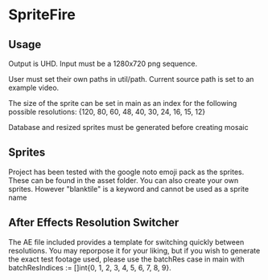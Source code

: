 # SpriteFire
## Usage
Output is UHD. Input must be a 1280x720 png sequence.

User must set their own paths in util/path. Current source path is set to an example video.

The size of the sprite can be set in main as an index for the following possible resolutions:
{120, 80, 60, 48, 40, 30, 24, 16, 15, 12}

Database and resized sprites must be generated before creating mosaic

## Sprites
Project has been tested with the google noto emoji pack as the sprites. These can be found in the asset folder.
You can also create your own sprites. However "blanktile" is a keyword and cannot be used as a sprite name

## After Effects Resolution Switcher
The AE file included provides a template for switching quickly between resolutions. You may reporpose it for your liking, but if you wish to generate the exact test footage used, please use the batchRes case in main with batchResIndices := []int{0, 1, 2, 3, 4, 5, 6, 7, 8, 9}.
